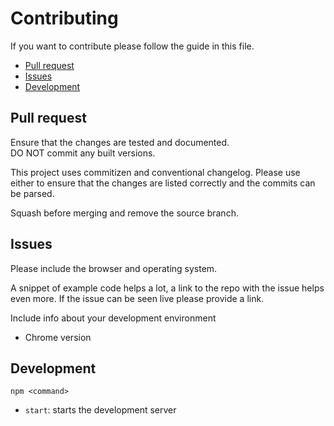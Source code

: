 # Contributing

If you want to contribute please follow the guide in this file.

<!-- toc -->

- [Pull request](#pull-request)
- [Issues](#issues)
- [Development](#development)

<!-- tocstop -->

## Pull request

Ensure that the changes are tested and documented.  
DO NOT commit any built versions.  

This project uses commitizen and conventional changelog. Please use either
to ensure that the changes are listed correctly and the commits can be parsed.

Squash before merging and remove the source branch.

## Issues

Please include the browser and operating system.

A snippet of example code helps a lot, a link to the repo with the issue helps even more.
If the issue can be seen live please provide a link.

Include info about your development environment

* Chrome version

## Development

`npm <command>`

* `start`: starts the development server
